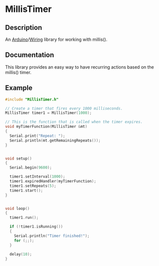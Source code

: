 MillisTimer
==============

## Description

An [Arduino](https://en.wikipedia.org/wiki/Arduino)/[Wiring](https://en.wikipedia.org/wiki/Wiring_(development_platform)) library for working with millis().

## Documentation

This library provides an easy way to have recurring actions based on the millis() timer.

## Example

```cpp
#include "MillisTimer.h"

// Create a timer that fires every 1000 milliseconds.
MillisTimer timer1 = MillisTimer(1000);

// This is the function that is called when the timer expires.
void myTimerFunction(MillisTimer &mt)
{
  Serial.print("Repeat: ");
  Serial.println(mt.getRemainingRepeats());
}


void setup()
{
  Serial.begin(9600);

  timer1.setInterval(1000);
  timer1.expiredHandler(myTimerFunction);
  timer1.setRepeats(5);
  timer1.start();
}


void loop()
{
  timer1.run();

  if (!timer1.isRunning())
  {
    Serial.println("Timer finished!");
    for (;;);
  }
  
  delay(10);
}
```


